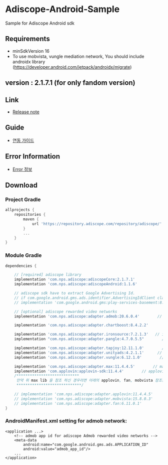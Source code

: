# Adiscope-Android-Sample
Sample for Adiscope Android sdk


## Requirements
- minSdkVersion 16
- To use mobvista, vungle mediation network, You should include androidx library (https://developer.android.com/jetpack/androidx/migrate)

## version : 2.1.7.1 (for only fandom version)

## Link
- [Release note](https://github.com/adiscope/Adiscope-Android-Sample/wiki/release_note)

## Guide
- [연동 가이드](https://github.com/adiscope/Adiscope-Android-Sample/blob/master/AdiscopeSDKGuide.md)

## Error Information
- [Error 정보](https://github.com/adiscope/Adiscope-Android-Sample/blob/master/docs/error_info.md)

## Download

### Project Gradle
```gradle
allprojects {
    repositories {
        maven {
            url 'https://repository.adiscope.com/repository/adiscope/'
        }
        ...
    }
}
```

### Module Gradle
```gradle
dependencies {

    // [required] adiscope library
    implementation 'com.nps.adiscope:adiscopeCore:2.1.7.1'
    implementation 'com.nps.adiscope:adiscopeAndroid:1.1.6'

    // adiscope sdk have to extract Google Advertising Id.
    // if com.google.android.gms.ads.identifier.AdvertisingIdClient class is not included in your app, uncomment following code
    // implementation 'com.google.android.gms:play-services-basement:8.3.0'

    // [optional] adiscope rewarded video networks
    implementation 'com.nps.adiscope:adapter.admob:20.6.0.4'        // admob (use play-services-ads:20.6.0 dependency)

    implementation 'com.nps.adiscope:adapter.chartboost:8.4.2.2'        // chartboost

    implementation 'com.nps.adiscope:adapter.ironsource:7.2.1.3'   // ironsource
    implementation "com.nps.adiscope:adapter.pangle:4.7.0.5.5"        // pangle

    implementation 'com.nps.adiscope:adapter.tapjoy:12.11.1.0'        // tapjoy
    implementation 'com.nps.adiscope:adapter.unityads:4.2.1.1'      // unityads
    implementation 'com.nps.adiscope:adapter.vungle:6.12.1.0'        // vungle (use androidx)

    implementation 'com.nps.adiscope:adapter.max:11.4.4.5'        // max
    implementation 'com.applovin:applovin-sdk:11.4.4'        // applovin 앱러빈은 직접 참조 해야함
    /****************************
     만약 위 max lib 을 참조 하신 경우라면 아래의 applovin, fan, mobvista 참조를 하시면 안됩니다.
     *****************************/

    // implementation 'com.nps.adiscope:adapter.applovin:11.4.4.5'        // applovin
    // implementation 'com.nps.adiscope:adapter.mobvista:15.8.0.3'     // mobvista (use androidx)
    // implementation 'com.nps.adiscope:adapter.fan:6.11.0.1'           // fan
}
```

### AndroidManifest.xml setting for admob network:
```
<application ...>
    <!-- admob app id for adiscope Admob rewarded video networks -->
    <meta-data
        android:name="com.google.android.gms.ads.APPLICATION_ID"
        android:value="admob_app_id"/>
    ...
</application>
```

